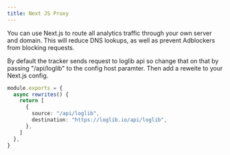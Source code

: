 ```yaml
---
title: Next JS Proxy
---
```


You can use Next.js to route all analytics traffic through your own server and domain. This will reduce DNS lookups, as well as prevent Adblockers from blocking requests.

By default the tracker sends request to loglib api so change that on that by passing "/api/loglib" to the config host paramter. Then add a reweite to your Next.js config.

```ts
module.exports = {
  async rewrites() {
    return [
      {
        source: "/api/loglib",
        destination: "https://loglib.io/api/loglib",
      },
    ]
  },
}
```
